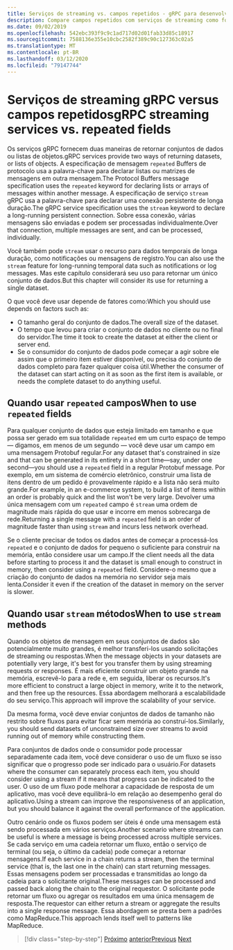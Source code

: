 ```yaml
---
title: Serviços de streaming vs. campos repetidos - gRPC para desenvolvedores WCF
description: Compare campos repetidos com serviços de streaming como formas de passar coletas de dados usando gRPC.
ms.date: 09/02/2019
ms.openlocfilehash: 542ebc393f9c9c1ad717d02d01fab33d85c18917
ms.sourcegitcommit: 7588136e355e10cbc2582f389c90c127363c02a5
ms.translationtype: MT
ms.contentlocale: pt-BR
ms.lasthandoff: 03/12/2020
ms.locfileid: "79147744"
---
```

# <a name="grpc-streaming-services-vs-repeated-fields"></a><span data-ttu-id="a145d-103">Serviços de streaming gRPC versus campos repetidos</span><span class="sxs-lookup"><span data-stu-id="a145d-103">gRPC streaming services vs. repeated fields</span></span>

<span data-ttu-id="a145d-104">Os serviços gRPC fornecem duas maneiras de retornar conjuntos de dados ou listas de objetos.</span><span class="sxs-lookup"><span data-stu-id="a145d-104">gRPC services provide two ways of returning datasets, or lists of objects.</span></span> <span data-ttu-id="a145d-105">A especificação de mensagem `repeated` Buffers de protocolo usa a palavra-chave para declarar listas ou matrizes de mensagens em outra mensagem.</span><span class="sxs-lookup"><span data-stu-id="a145d-105">The Protocol Buffers message specification uses the `repeated` keyword for declaring lists or arrays of messages within another message.</span></span> <span data-ttu-id="a145d-106">A especificação de serviço `stream` gRPC usa a palavra-chave para declarar uma conexão persistente de longa duração.</span><span class="sxs-lookup"><span data-stu-id="a145d-106">The gRPC service specification uses the `stream` keyword to declare a long-running persistent connection.</span></span> <span data-ttu-id="a145d-107">Sobre essa conexão, várias mensagens são enviadas e podem ser processadas individualmente.</span><span class="sxs-lookup"><span data-stu-id="a145d-107">Over that connection, multiple messages are sent, and can be processed, individually.</span></span>

<span data-ttu-id="a145d-108">Você também pode `stream` usar o recurso para dados temporais de longa duração, como notificações ou mensagens de registro.</span><span class="sxs-lookup"><span data-stu-id="a145d-108">You can also use the `stream` feature for long-running temporal data such as notifications or log messages.</span></span> <span data-ttu-id="a145d-109">Mas este capítulo considerará seu uso para retornar um único conjunto de dados.</span><span class="sxs-lookup"><span data-stu-id="a145d-109">But this chapter will consider its use for returning a single dataset.</span></span>

<span data-ttu-id="a145d-110">O que você deve usar depende de fatores como:</span><span class="sxs-lookup"><span data-stu-id="a145d-110">Which you should use depends on factors such as:</span></span>

- <span data-ttu-id="a145d-111">O tamanho geral do conjunto de dados.</span><span class="sxs-lookup"><span data-stu-id="a145d-111">The overall size of the dataset.</span></span>
- <span data-ttu-id="a145d-112">O tempo que levou para criar o conjunto de dados no cliente ou no final do servidor.</span><span class="sxs-lookup"><span data-stu-id="a145d-112">The time it took to create the dataset at either the client or server end.</span></span>
- <span data-ttu-id="a145d-113">Se o consumidor do conjunto de dados pode começar a agir sobre ele assim que o primeiro item estiver disponível, ou precisa do conjunto de dados completo para fazer qualquer coisa útil.</span><span class="sxs-lookup"><span data-stu-id="a145d-113">Whether the consumer of the dataset can start acting on it as soon as the first item is available, or needs the complete dataset to do anything useful.</span></span>

## <a name="when-to-use-repeated-fields"></a><span data-ttu-id="a145d-114">Quando usar `repeated` campos</span><span class="sxs-lookup"><span data-stu-id="a145d-114">When to use `repeated` fields</span></span>

<span data-ttu-id="a145d-115">Para qualquer conjunto de dados que esteja limitado em tamanho e que possa ser gerado em sua totalidade `repeated` em um curto espaço de tempo — digamos, em menos de um segundo — você deve usar um campo em uma mensagem Protobuf regular.</span><span class="sxs-lookup"><span data-stu-id="a145d-115">For any dataset that's constrained in size and that can be generated in its entirety in a short time—say, under one second—you should use a `repeated` field in a regular Protobuf message.</span></span> <span data-ttu-id="a145d-116">Por exemplo, em um sistema de comércio eletrônico, construir uma lista de itens dentro de um pedido é provavelmente rápido e a lista não será muito grande.</span><span class="sxs-lookup"><span data-stu-id="a145d-116">For example, in an e-commerce system, to build a list of items within an order is probably quick and the list won't be very large.</span></span> <span data-ttu-id="a145d-117">Devolver uma única mensagem com um `repeated` campo é `stream` uma ordem de magnitude mais rápida do que usar e incorre em menos sobrecarga de rede.</span><span class="sxs-lookup"><span data-stu-id="a145d-117">Returning a single message with a `repeated` field is an order of magnitude faster than using `stream` and incurs less network overhead.</span></span>

<span data-ttu-id="a145d-118">Se o cliente precisar de todos os dados antes de começar a processá-los `repeated` e o conjunto de dados for pequeno o suficiente para construir na memória, então considere usar um campo.</span><span class="sxs-lookup"><span data-stu-id="a145d-118">If the client needs all the data before starting to process it and the dataset is small enough to construct in memory, then consider using a `repeated` field.</span></span> <span data-ttu-id="a145d-119">Considere-o mesmo que a criação do conjunto de dados na memória no servidor seja mais lenta.</span><span class="sxs-lookup"><span data-stu-id="a145d-119">Consider it even if the creation of the dataset in memory on the server is slower.</span></span>

## <a name="when-to-use-stream-methods"></a><span data-ttu-id="a145d-120">Quando usar `stream` métodos</span><span class="sxs-lookup"><span data-stu-id="a145d-120">When to use `stream` methods</span></span>

<span data-ttu-id="a145d-121">Quando os objetos de mensagem em seus conjuntos de dados são potencialmente muito grandes, é melhor transferi-los usando solicitações de streaming ou respostas.</span><span class="sxs-lookup"><span data-stu-id="a145d-121">When the message objects in your datasets are potentially very large, it's best for you transfer them by using streaming requests or responses.</span></span> <span data-ttu-id="a145d-122">É mais eficiente construir um objeto grande na memória, escrevê-lo para a rede e, em seguida, liberar os recursos.</span><span class="sxs-lookup"><span data-stu-id="a145d-122">It's more efficient to construct a large object in memory, write it to the network, and then free up the resources.</span></span> <span data-ttu-id="a145d-123">Essa abordagem melhorará a escalabilidade do seu serviço.</span><span class="sxs-lookup"><span data-stu-id="a145d-123">This approach will improve the scalability of your service.</span></span>

<span data-ttu-id="a145d-124">Da mesma forma, você deve enviar conjuntos de dados de tamanho não restrito sobre fluxos para evitar ficar sem memória ao construí-los.</span><span class="sxs-lookup"><span data-stu-id="a145d-124">Similarly, you should send datasets of unconstrained size over streams to avoid running out of memory while constructing them.</span></span>

<span data-ttu-id="a145d-125">Para conjuntos de dados onde o consumidor pode processar separadamente cada item, você deve considerar o uso de um fluxo se isso significar que o progresso pode ser indicado para o usuário.</span><span class="sxs-lookup"><span data-stu-id="a145d-125">For datasets where the consumer can separately process each item, you should consider using a stream if it means that progress can be indicated to the user.</span></span> <span data-ttu-id="a145d-126">O uso de um fluxo pode melhorar a capacidade de resposta de um aplicativo, mas você deve equilibrá-lo em relação ao desempenho geral do aplicativo.</span><span class="sxs-lookup"><span data-stu-id="a145d-126">Using a stream can improve the responsiveness of an application, but you should balance it against the overall performance of the application.</span></span>

<span data-ttu-id="a145d-127">Outro cenário onde os fluxos podem ser úteis é onde uma mensagem está sendo processada em vários serviços.</span><span class="sxs-lookup"><span data-stu-id="a145d-127">Another scenario where streams can be useful is where a message is being processed across multiple services.</span></span> <span data-ttu-id="a145d-128">Se cada serviço em uma cadeia retornar um fluxo, então o serviço de terminal (ou seja, o último da cadeia) pode começar a retornar mensagens.</span><span class="sxs-lookup"><span data-stu-id="a145d-128">If each service in a chain returns a stream, then the terminal service (that is, the last one in the chain) can start returning messages.</span></span> <span data-ttu-id="a145d-129">Essas mensagens podem ser processadas e transmitidas ao longo da cadeia para o solicitante original.</span><span class="sxs-lookup"><span data-stu-id="a145d-129">These messages can be processed and passed back along the chain to the original requestor.</span></span> <span data-ttu-id="a145d-130">O solicitante pode retornar um fluxo ou agregar os resultados em uma única mensagem de resposta.</span><span class="sxs-lookup"><span data-stu-id="a145d-130">The requestor can either return a stream or aggregate the results into a single response message.</span></span> <span data-ttu-id="a145d-131">Essa abordagem se presta bem a padrões como MapReduce.</span><span class="sxs-lookup"><span data-stu-id="a145d-131">This approach lends itself well to patterns like MapReduce.</span></span>

>[!div class="step-by-step"]
><span data-ttu-id="a145d-132">[Próximo](migrate-duplex-services.md)
>[anterior](client-libraries.md)</span><span class="sxs-lookup"><span data-stu-id="a145d-132">[Previous](migrate-duplex-services.md)
[Next](client-libraries.md)</span></span>
